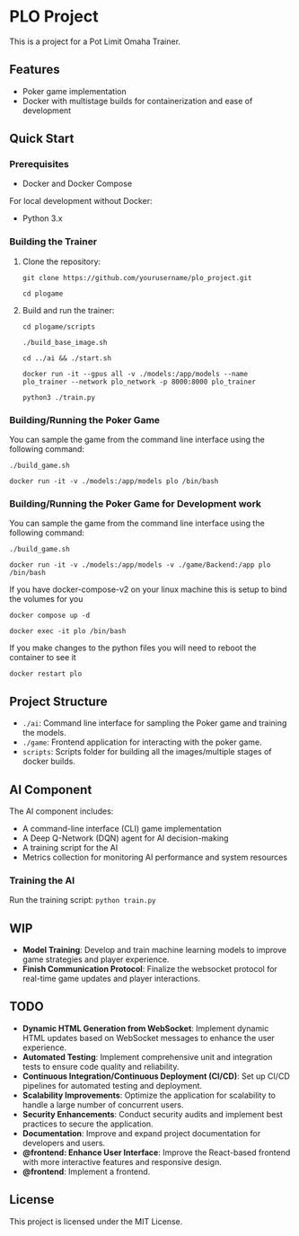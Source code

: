 # PLO Project

This is a project for a Pot Limit Omaha Trainer. 

## Features
- Poker game implementation
- Docker with multistage builds for containerization and ease of development

## Quick Start

### Prerequisites

- Docker and Docker Compose

For local development without Docker:
- Python 3.x

### Building the Trainer

1. Clone the repository:

    `git clone https://github.com/yourusername/plo_project.git`

    `cd plogame`
    

2. Build and run the trainer:

    `cd plogame/scripts`

    `./build_base_image.sh`

    `cd ../ai && ./start.sh`

    `docker run -it --gpus all -v ./models:/app/models --name plo_trainer --network plo_network -p 8000:8000 plo_trainer`

    `python3 ./train.py`

### Building/Running the Poker Game

You can sample the game from the command line interface using the following command:

`./build_game.sh`

`docker run -it -v ./models:/app/models plo /bin/bash`

### Building/Running the Poker Game for Development work

You can sample the game from the command line interface using the following command:

`./build_game.sh`

`docker run -it -v ./models:/app/models -v ./game/Backend:/app plo /bin/bash`

If you have docker-compose-v2 on your linux machine this is setup to bind the volumes for you

`docker compose up -d`

`docker exec -it plo /bin/bash`

If you make changes to the python files you will need to reboot the container to see it

`docker restart plo`

## Project Structure

- `./ai`: Command line interface for sampling the Poker game and training the models.
- `./game`: Frontend application for interacting with the poker game.
- `scripts`: Scripts folder for building all the images/multiple stages of docker builds.

## AI Component

The AI component includes:
- A command-line interface (CLI) game implementation
- A Deep Q-Network (DQN) agent for AI decision-making
- A training script for the AI
- Metrics collection for monitoring AI performance and system resources

### Training the AI
Run the training script: `python train.py`

## WIP
- **Model Training**: Develop and train machine learning models to improve game strategies and player experience.
- **Finish Communication Protocol**: Finalize the websocket protocol for real-time game updates and player interactions.

## TODO

- **Dynamic HTML Generation from WebSocket**: Implement dynamic HTML updates based on WebSocket messages to enhance the user experience.
- **Automated Testing**: Implement comprehensive unit and integration tests to ensure code quality and reliability.
- **Continuous Integration/Continuous Deployment (CI/CD)**: Set up CI/CD pipelines for automated testing and deployment.
- **Scalability Improvements**: Optimize the application for scalability to handle a large number of concurrent users.
- **Security Enhancements**: Conduct security audits and implement best practices to secure the application.
- **Documentation**: Improve and expand project documentation for developers and users.
- **@frontend: Enhance User Interface**: Improve the React-based frontend with more interactive features and responsive design.
- **@frontend**: Implement a frontend.

## License

This project is licensed under the MIT License.
